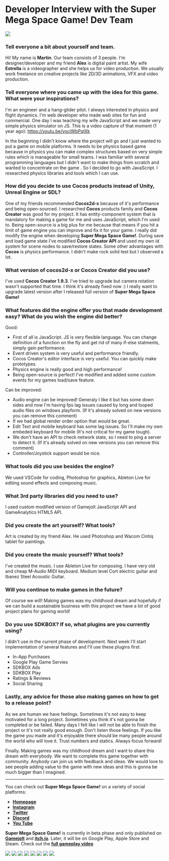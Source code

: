 # Developer Interview with the Super Mega Space Game! Dev Team

![](smsg_logo_design)

### Tell everyone a bit about yourself and team.
Hi! My name is __Martin__. Our team consists of 3 people.
I'm designer/developer and my friend __Alex__ is digital paint artist. My wife __Estrella__ is a videographer and she helps us for video production. We usually work freelance on creative projects like 2D/3D animations, VFX and video production.

### Tell everyone where you came up with the idea for this game. What were your inspirations?
I'm an engineer and a hang-glider pilot. I always interested in physics and flight dynamics. I'm web developer who made web sites for fun and commercial. One day I was teaching my wife JavaScript and we made very simple physics simulator on JS. This is a video capture of that moment (1 year ago): https://youtu.be/yociWbPqlXk

In the beginning I didn't know where the project will go and I just wanted to put a game on mobile platforms. It needs to be physics based game because in physics you can make complex structures based on very simple rules which is manageable for small teams. I was familiar with several programming languages but I didn't want to make things from scratch and wanted to concentrate on the game . So I decided to go with JavaScript. I researched physics libraries and tools which I can use. 

### How did you decide to use Cocos products instead of Unity, Unreal Engine or SDL?
One of my friends recommended __Cocos2d-x__ because of it's performance and being open-sourced. I researched __Cocos__ products family and __Cocos Creator__ was good for my project. It has entity-component system that is mandatory for making a game for me and uses JavaScript, which I'm used to. Being open-source is a big plus for me because that means if you hit a limit of game engine you can improve and fix it for your game. I really did modify the engine when developing __Super Mega Space Game!__. During save and load game state I've modified __Cocos Creator API__ and used my own id system for scene nodes to save/restore states. Some other advantages with __Cocos__ is physics performance. I didn't make rock solid test but I observed a lot.

### What version of cocos2d-x or Cocos Creator did you use?
I've used __Cocos Creator 1.9.3__. I've tried to upgrade but camera rotation wasn't supported that time. I think it's already fixed now :) I really want to upgrade latest version after I released full version of __Super Mega Space Game!__

### What features did the engine offer you that made development easy? What do you wish the engine did better?
Good:
- First of all is JavaScript. JS is very flexible language. You can change definition of a function on the fly and get rid of many if-else statments, simply gain performance. 
- Event driven system is very useful and performance friendly.
- Cocos Creator's editor interface is very useful. You can quickly make prototypes.
- Physics engine is really good and high performance! 
- Being open-source is perfect! I've modified and added some custom events for my games load/save feature.

Can be improved:
- Audio engine can be improved! Generaly I like it but has some down sides and now I'm having fps lag issues caused by long and looped audio files on windows playform. (If it's already solved on new versions you can remove this comment)
- If  we had global render order option that would be great.
- Edit Text and mobile keyboard has some lag issues. So I'll make my own embeded keyboard for mobile (It's not critical for my game tough).
- We don't have an API to check network state, so I need to ping a server to detect it. (If it's already solved on new versions you can remove this comment)
- Controller/Joystick support would be nice.

### What tools did you use besides the engine?
We used VSCode for coding, Photoshop for graphics, Ableton Live for editing sound effects and composing music.

### What 3rd party libraries did you need to use? 
I used custom modified version of Gamejolt JavaScript API and GameAnalytics HTML5 API.

### Did you create the art yourself? What tools?
Art is created by my friend Alex. He used Photoshop and Wacom Cintiq tablet for paintings.

### Did you create the music yourself? What tools?
I've created the music. I use Ableton Live for composing. I have very old and cheap M-Audio MIDI keyboard. Medium level Cort electric guitar and Ibanez Steel Acoustic Guitar.

### Will you continue to make games in the future?
Of course we will! Making games was my childhood dream and hopefully if we can build a sustainable business with this project we have a lot of good project plans for gaming world!

### Do you use SDKBOX? If so, what plugins are you currently using?
I didn't use in the current phase of development. Next week I'll start implementation of several features and I'll use these plugins first:
- In-App Purchases
- Google Play Game Servies
- SDKBOX Ads
- SDKBOX Play
- Ratings & Reviews
- Social Sharing

### Lastly, any advice for those also making games on how to get to a release point?
As we are human we have feelings. Sometimes it's not easy to keep motivated for a long project. Sometimes you think it's not gonna be completed or be failed. Many days I felt like I will not be able to finish the project or it's not really good enough. Don't listen those feelings. If you like the game you made and it's enjoyable there should be many people around the world who will love it. Trust numbers and statics. Always focus forward!

Finally. Making games was my childhood dream and I want to share this dream with everybody. We want to complete this game together with community. Anybody can join us with feedback and ideas. We would love to see people adding value to the game with new ideas and this is gonna be much bigger than I imagined.

----

You can check out __Super Mega Space Game!__ on a variety of social platforms:
  - [__Homepage__](http://supermegaspacegame.com/)
  - [__Instagram__](https://www.instagram.com/supermegaspacegame/)
  - [__Twitter__](https://twitter.com/spmegaspacegame)
  - [__Discord__](https://discord.gg/UsewVX2)
  - [__You Tube__](https://www.youtube.com/channel/UCS7x4xO7IYlZWP4yeXBKJxA)

__Super Mega Space Game!__ is currently in beta phase and only published on [__Gamejolt__](https://gamejolt.com/games/supermegaspacegame/393454) and [__itch.io__](https://supermegaspacegame.itch.io/beta-release). Later, it will be on Google Play, Apple Store and Steam. Check out the [__full gameplay video__](https://www.youtube.com/watch?v=lLC2z6sXxwM)

![](1.jpg)
![](2.jpg)
![](3.jpg)
![](4.jpg)
![](5.jpg)
![](6.jpg)
![](7.jpg)
![](8.jpg)